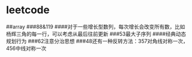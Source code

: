 # leetcode
##array
###88&119
####对于一些增长型数列，每次增长会改变所有数，比如杨辉三角的每一行，可以考虑从最后往前更新
###53最大子序列
####经典动态规划行为
###62注意分治思想
###48还有一种反转方法：357对角线对称一次，456中线对称一次
